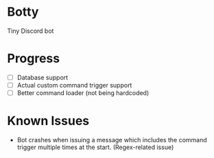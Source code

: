 # Botty
Tiny Discord bot

# Progress
* [ ] Database support
* [ ] Actual custom command trigger support
* [ ] Better command loader (not being hardcoded)

# Known Issues
* Bot crashes when issuing a message which includes the command trigger multiple times at the start. (Regex-related issue)
